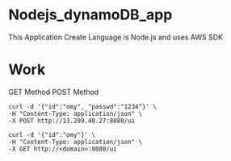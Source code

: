 # Nodejs_dynamoDB_app
This Application Create Language is Node.js and uses AWS SDK

# Work
GET Method
POST Method

```
curl -d '{"id":"omy", "passwd":"1234"}' \
-H "Content-Type: application/json" \
-X POST http://13.209.48.27:8080/ui
```
```
curl -d '{"id":"omy"}' \
-H "Content-Type: application/json" \
-X GET http://<domain>:8080/ui
```
